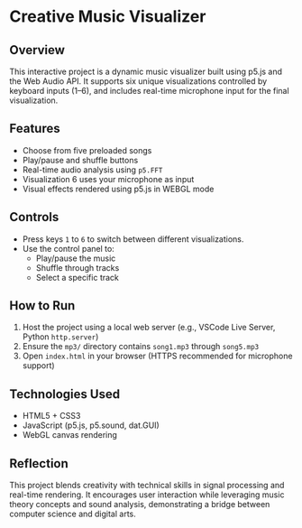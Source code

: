 # Creative Music Visualizer 

## Overview
This interactive project is a dynamic music visualizer built using p5.js and the Web Audio API. It supports six unique visualizations controlled by keyboard inputs (1–6), and includes real-time microphone input for the final visualization.

## Features
- Choose from five preloaded songs
- Play/pause and shuffle buttons
- Real-time audio analysis using `p5.FFT`
- Visualization 6 uses your microphone as input
- Visual effects rendered using p5.js in WEBGL mode

## Controls
- Press keys `1` to `6` to switch between different visualizations.
- Use the control panel to:
  - Play/pause the music
  - Shuffle through tracks
  - Select a specific track

## How to Run
1. Host the project using a local web server (e.g., VSCode Live Server, Python `http.server`)
2. Ensure the `mp3/` directory contains `song1.mp3` through `song5.mp3`
3. Open `index.html` in your browser (HTTPS recommended for microphone support)

## Technologies Used
- HTML5 + CSS3
- JavaScript (p5.js, p5.sound, dat.GUI)
- WebGL canvas rendering

## Reflection
This project blends creativity with technical skills in signal processing and real-time rendering. It encourages user interaction while leveraging music theory concepts and sound analysis, demonstrating a bridge between computer science and digital arts.

